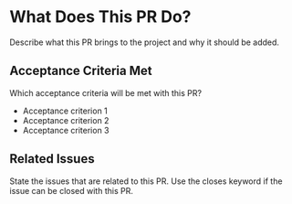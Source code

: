 # What Does This PR Do?
Describe what this PR brings to the project and why it should be added.

## Acceptance Criteria Met
Which acceptance criteria will be met with this PR?
- Acceptance criterion 1
- Acceptance criterion 2
- Acceptance criterion 3

## Related Issues
State the issues that are related to this PR.
Use the closes keyword if the issue can be closed with this PR.
